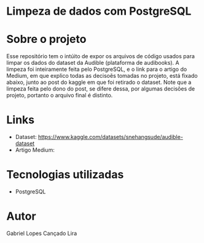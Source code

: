 # Limpeza de dados com PostgreSQL

# Sobre o projeto

Esse repositório tem o intúito de expor os arquivos de código usados para limpar os dados do dataset da Audible (plataforma de audibooks).
A limpeza foi inteiramente feita pelo PostgreSQL, e o link para o artigo do Medium, em que explico todas as decisoẽs tomadas no projeto, está fixado abaixo, junto ao post do kaggle em que foi retirado o dataset.
Note que a limpeza feita pelo dono do post, se difere dessa, por algumas decisões de projeto, portanto o arquivo final é distinto.

# Links

- Dataset: https://www.kaggle.com/datasets/snehangsude/audible-dataset
- Artigo Medium: 

# Tecnologias utilizadas

- PostgreSQL

# Autor

Gabriel Lopes Cançado Lira

